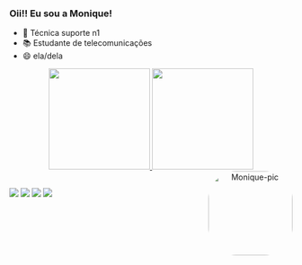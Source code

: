 ### Oii!! Eu sou a Monique!

- 🔭 Técnica suporte n1
- 📚 Estudante de telecomunicações
- 😄 ela/dela
<div align="center">
  <a href="https://github.com/monirqx">
  <img height="180em" src="https://github-readme-stats.vercel.app/api?username=monirqx&show_icons=true&theme=radical&include_all_commits=true&count_private=true"/>
  <img height="180em" src="https://github-readme-stats.vercel.app/api/top-langs/?username=monirqx&layout=compact&langs_count=7&theme=radical"/>
    <img align="right" alt="Monique-pic" height="150" style="border-radius:50px;" src="<img align="right" alt="Monique-pic" height="150" style="border-radius:50px;" src="https://discordapp.com/channels/991390645837107252/991390646348816488/991390691580198992">
</div>

## 

<div>

  <a href="https://instagram.com/monirq" target="_blank"><img src="https://img.shields.io/badge/-Instagram-%23E4405F?style=for-the-badge&logo=instagram&logoColor=white" target="_blank"></a>
  <a href = "mailto:moniquepachecoj@gmail.com"><img src="https://img.shields.io/badge/-Gmail-%23333?style=for-the-badge&logo=gmail&logoColor=white" target="_blank"></a>
  <a href= "https://www.twitter.com/monirqx"><img src="https://img.shields.io/badge/Twitter-1DA1F2?style=for-the-badge&logo=twitter&logoColor=white" target="_blank"></a>
  <a href="https://www.linkedin.com/in/monique-pacheco-927349218/" target="_blank"><img src="https://img.shields.io/badge/-LinkedIn-%230077B5?style=for-the-badge&logo=linkedin&logoColor=white" target="_blank"></a>
 </div>
